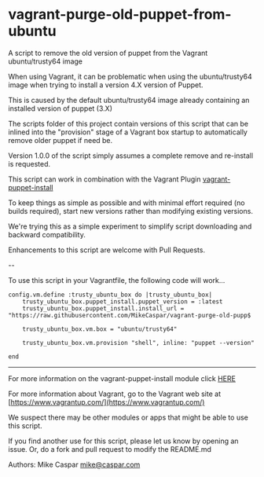 # vagrant-purge-old-puppet-from-ubuntu

A script to remove the old version of puppet from the Vagrant ubuntu/trusty64 image

When using Vagrant, it can be problematic when using the ubuntu/trusty64 image when trying to install a version 4.X version of Puppet.

This is caused by the default ubuntu/trusty64 image already containing an installed version of puppet (3.X)

The scripts folder of this project contain versions of this script that can be inlined into the "provision" stage of a Vagrant box startup to automatically remove older puppet if need be.

Version 1.0.0 of the script simply assumes a complete remove and re-install is requested.

This script can work in combination with the Vagrant Plugin [vagrant-puppet-install](https://github.com/petems/vagrant-puppet-install)

To keep things as simple as possible and with minimal effort required (no builds required), start new versions rather than modifying existing versions.

We're trying this as a simple experiment to simplify script downloading and backward compatibility.

Enhancements to this script are welcome with Pull Requests.

--

 To use this script in your Vagrantfile, the following code will work...

 ```
 config.vm.define :trusty_ubuntu_box do |trusty_ubuntu_box|
     trusty_ubuntu_box.puppet_install.puppet_version = :latest
     trusty_ubuntu_box.puppet_install.install_url = "https://raw.githubusercontent.com/MikeCaspar/vagrant-purge-old-pupp$

     trusty_ubuntu_box.vm.box = "ubuntu/trusty64"

     trusty_ubuntu_box.vm.provision "shell", inline: "puppet --version"

 end

 ```
---
For more information on the vagrant-puppet-install module click [HERE](https://github.com/petems/vagrant-puppet-install)

For more information about Vagrant, go to the Vagrant web site at [https://www.vagrantup.com/](https://www.vagrantup.com/)

We suspect there may be other modules or apps that might be able to use this script.

If you find another use for this script, please let us know by opening an issue. Or, do a fork and pull request to modify the README.md


Authors:
Mike Caspar <mike@caspar.com>

